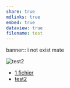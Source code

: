 ```yaml
---
share: true
mdlinks: true
embed: true
dataview: true
filename: test
---
```


banner:: i not exist mate

![test2](test2)

- [1 fichier](Folder/1%20fichier.md)
- [test2](Folder/test/test2.md)

 